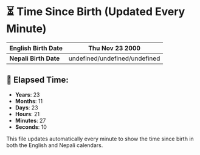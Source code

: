 # ⏳ Time Since Birth (Updated Every Minute)

| **English Birth Date** | Thu Nov 23 2000 |
|------------------------|-------------------------------------|
| **Nepali Birth Date**  | undefined/undefined/undefined                  |

## 📅 Elapsed Time:

- **Years**: 23
- **Months**: 11
- **Days**: 23
- **Hours**: 21
- **Minutes**: 27
- **Seconds**: 10

This file updates automatically every minute to show the time since birth in both the English and Nepali calendars.